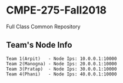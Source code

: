 # CMPE-275-Fall2018
Full Class Common Repository

## Team's Node Info

    Team 1(Arpit)   - Node Ips: 10.0.0.1:10000   
    Team 2(Manogna) - Node Ips: 20.0.0.1:10000   
    Team 3(Pratap)  - Node Ips: 30.0.0.1:10000
    Team 4(Phani)   - Node Ips: 40.0.0.1:10000

